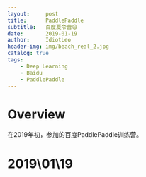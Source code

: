 ```yaml
---
layout:     post
title:      PaddlePaddle
subtitle:   百度夏令营😅
date:       2019-01-19
author:     IdiotLeo
header-img: img/beach_real_2.jpg
catalog: true
tags:
    - Deep Learning
    - Baidu
    - PaddlePaddle
---
```


# Overview

在2019年初，参加的百度PaddlePaddle训练营。

# 2019\01\19

### 
